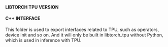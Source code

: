 #### LIBTORCH TPU VERSION
#### C++ INTERFACE 
This folder is used to export interfaces related to TPU, such as operators, device init and so on. 
And it will only be built in libtorch_tpu without Python, which is used in inference with TPU.
